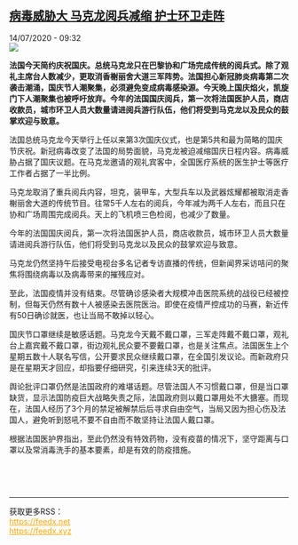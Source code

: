 <!--1594720477000-->
[病毒威胁大 马克龙阅兵减缩 护士环卫走阵](http://www.rfi.fr//cn/%E6%B3%95%E5%9B%BD/20200714-%E7%97%85%E6%AF%92%E5%A8%81%E8%83%81%E5%A4%A7-%E9%A9%AC%E5%85%8B%E9%BE%99%E9%98%85%E5%85%B5%E5%87%8F%E7%BC%A9-%E6%8A%A4%E5%A3%AB%E7%8E%AF%E5%8D%AB%E8%B5%B0%E9%98%B5)
------

<div>14/07/2020 - 09:32</div><img src="https://s.rfi.fr/media/display/ba0095d8-c5ac-11ea-ba79-005056a98db9/w:310/p:16x9/2020-07-14T083216Z_1575745438_RC2WSH9RRM2I_RTRMADP_3_FRANCE-NATIONALDAY-PARADE.JPG"><p><strong>法国今天简约庆祝国庆。总统马克龙只在巴黎协和广场完成传统的阅兵式。除了观礼主席台人数减少，更取消香榭丽舍大道三军阵势。法国担心新冠肺炎病毒第二次袭击潮涌，国庆节人潮聚集，必须避免变成病毒感染源。今天晚上国庆焰火，凯旋门下人潮聚集也被呼吁放弃。今年的法国国庆阅兵，第一次将法国医护人员，商店收款员，城市环卫人员大数量请进阅兵游行队伍，他们将受到马克龙以及民众的鼓掌欢迎与致意。</strong></p><div class="t-content__body u-clearfix"><div class="m-interstitial"></div><p>法国总统马克龙今天举行上任以来第3次国庆仪式，也是第5共和最为简略的国庆节庆祝。新冠病毒改变了法国的局势面貌，马克龙被迫减缩国庆日程内容。病毒威胁占据了国庆议题。在马克龙邀请的观礼宾客中，全国医疗系统的医生护士等医疗工作者占据了一半比例。</p><p>马克龙取消了重兵阅兵内容，坦克，装甲车，大型兵车以及武器炫耀都被取消走香榭丽舍大道的传统节目。往常5千人左右的阅兵，今年减为两千人左右，而且只在协和广场周围完成阅兵。天上的飞机喷三色检阅，也减少了数量。</p><p>今年的法国国庆阅兵，第一次将法国医护人员，商店收款员，城市环卫人员大数量请进阅兵游行队伍，他们将受到马克龙以及民众的鼓掌欢迎与致意。</p><p>马克龙仍然坚持午后接受电视台多名记者专访直播的传统，但新闻界采访咭问的聚焦将围绕病毒以及病毒带来的摧残应对。</p><p>至此，法国疫情并没有结束。尽管确诊感染者大规模冲击医院系统的战役已经被控制，但每天仍然有数十人被感染去医院医治。即使在疫情严控成功的马赛，新近传有50日确诊就医，也让当局不敢掉以轻心。</p><p>国庆节口罩继续是敏感话题。马克龙今天戴不戴口罩，三军走阵戴不戴口罩，观礼台上嘉宾戴不戴口罩，街边观礼民众要不要戴口罩，也是关注焦点。法国医生上个星期五数十人联名写信，公开要求民众继续戴口罩，在全国引发议论。而新政府只是在星期天才回应，却指要仔细研究，引来连续3天的批评。</p><p>舆论批评口罩仍然是法国政府的难堪话题。尽管法国人不习惯戴口罩，但是当口罩缺货，显示法国防疫巨大战略失责之际，法国政府则以戴口罩用处不大搪塞。而现在，法国人经历了3个月的禁足被解禁后后寻求自由空气，当局又因为担心伤及法国人，避免听到怒吼不要不自由而不敢坚持让法国人戴口罩。</p><p>根据法国医护界指出，至此仍然没有特效药物，没有疫苗的情况下，坚守距离与口罩以及常消毒洗手的基本要素，却是有效的防疫措施。</p><p> </p><div class="o-self-promo o-self-promo--nl o-self-promo--hidden" data-selfpromo-newsletter></div><div class="o-self-promo o-self-promo--app o-self-promo--hidden" data-selfpromo-app></div></div><br><hr><div>获取更多RSS：<br><a href="https://feedx.net" style="color:orange" target="_blank">https://feedx.net</a> <br><a href="https://feedx.xyz" style="color:orange" target="_blank">https://feedx.xyz</a><br></div>
